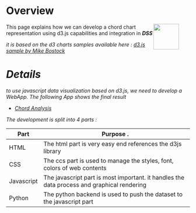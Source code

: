 # Overview

<img src="/static/dataiku/images/dss-logo-about.png" width="70" style="float: right; margin-right: 30px" />

This page explains how we can develop a chord chart representation using d3.js capabilities and integration in <i class="icon-dkubird" /> **DSS**

it is based on the d3 charts samples available here : [d3.js sample by Mike Bostock](https://bl.ocks.org/mbostock)

# Details

to use javascript data visualization based on d3.js, we need to develop a WebApp. 
The following App shows the final result 
- [Chord Analysis](web_app:WEBLOGSANALYSIS.h92ez90)

The development is split into 4 parts :

| Part  | Purpose .     |
|-------|-----------------|
|HTML | The html part is very easy end references the d3js library       |
|CSS     | The ccs part is used to manage the styles, font, colors of web contents       |
|Javascript | The javascript part is most important. it handles the data process and graphical rendering  |
| Python | The python backend is used to push the dataset to the javascript part   |
